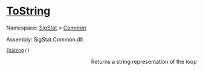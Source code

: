 # [ToString](./Loop-100663342.md)

Namespace: [SigStat]() > [Common](./../README.md)

Assembly: SigStat.Common.dll

<sub>[ToString](./Loop-100663342.md) (  )         <div style = "text-align: right" >Returns a string representation of the loop</div></sub>
